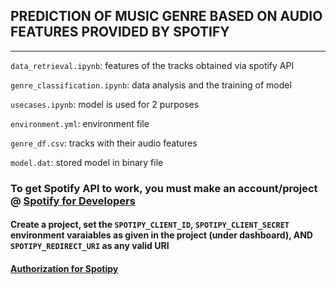 ## PREDICTION OF MUSIC GENRE BASED ON AUDIO FEATURES PROVIDED BY SPOTIFY
---
`data_retrieval.ipynb`: features of the tracks obtained via spotify API

`genre_classification.ipynb`: data analysis and the training of model

`usecases.ipynb`: model is used for 2 purposes

`environment.yml`: environment file

`genre_df.csv`: tracks with their audio features

`model.dat`: stored model in binary file

### To get Spotify API to work, you must make an account/project @ [Spotify for Developers](https://developer.spotify.com/)

#### Create a project, set the `SPOTIPY_CLIENT_ID`, `SPOTIPY_CLIENT_SECRET` environment varaiables as given in the project (under dashboard), AND `SPOTIPY_REDIRECT_URI` as any valid URI

#### [Authorization for Spotipy](https://spotipy.readthedocs.io/en/2.11.2/#authorization-code-flow)